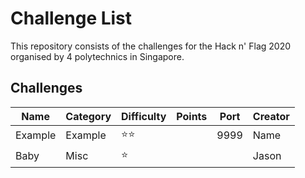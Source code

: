 # Challenge List

This repository consists of the challenges for the Hack n' Flag 2020 organised by 4 polytechnics in Singapore.

## Challenges

| Name                   | Category      | Difficulty | Points | Port | Creator        |
| ---------------------- | ------------- | ---------- | ------ | ---- | -------------- |
| Example                | Example       | ⭐️⭐️      |        | 9999 | Name           |
| Baby                   | Misc          | ⭐️        |        |      | Jason          |

